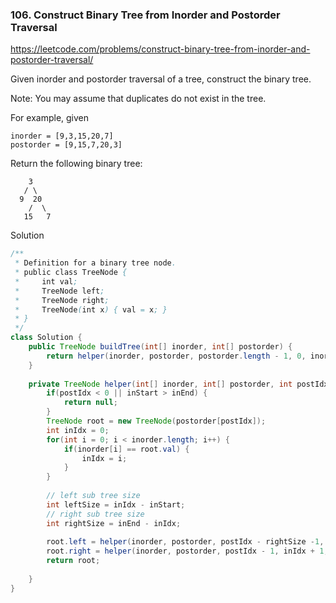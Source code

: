 ### 106. Construct Binary Tree from Inorder and Postorder Traversal

https://leetcode.com/problems/construct-binary-tree-from-inorder-and-postorder-traversal/

Given inorder and postorder traversal of a tree, construct the binary tree.

Note:
You may assume that duplicates do not exist in the tree.

For example, given
```
inorder = [9,3,15,20,7]
postorder = [9,15,7,20,3]
```
Return the following binary tree:
```
    3
   / \
  9  20
    /  \
   15   7
```

Solution
```java
/**
 * Definition for a binary tree node.
 * public class TreeNode {
 *     int val;
 *     TreeNode left;
 *     TreeNode right;
 *     TreeNode(int x) { val = x; }
 * }
 */
class Solution {
    public TreeNode buildTree(int[] inorder, int[] postorder) {
        return helper(inorder, postorder, postorder.length - 1, 0, inorder.length - 1);
    }
    
    private TreeNode helper(int[] inorder, int[] postorder, int postIdx, int inStart, int inEnd) {
        if(postIdx < 0 || inStart > inEnd) {
            return null;
        }
        TreeNode root = new TreeNode(postorder[postIdx]);
        int inIdx = 0;
        for(int i = 0; i < inorder.length; i++) {
            if(inorder[i] == root.val) {
                inIdx = i;
            }
        }
        
        // left sub tree size
        int leftSize = inIdx - inStart;
        // right sub tree size
        int rightSize = inEnd - inIdx;
        
        root.left = helper(inorder, postorder, postIdx - rightSize -1, inStart, inIdx - 1);
        root.right = helper(inorder, postorder, postIdx - 1, inIdx + 1, inEnd);
        return root;
        
    }
}
```